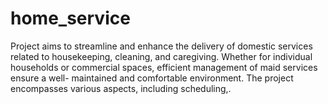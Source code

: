 # home_service
Project aims to streamline and enhance the delivery of domestic services related to housekeeping, cleaning, and caregiving. Whether for individual households or commercial spaces, efficient management of maid services ensure a well- maintained and comfortable environment. The project encompasses various aspects, including scheduling,.
